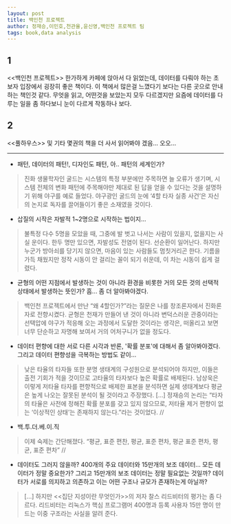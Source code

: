 ```yaml
---
layout: post
title: 백인천 프로젝트
author: 정재승,이민호,천관율,윤신영,백인천 프로젝트 팀
tags: book,data analysis
---
```


## 1
<<백인천 프로젝트>> 한가하게 카페에 앉아서 다 읽었는데, 데이터를 다뤄야 하는 초보자 입장에서 굉장히 좋은 책이다. 이 책에서 많은걸 느꼈다기 보다는 다른 곳으로 안내하는 책인것 같다. 무엇을 읽고, 어떤것을 보았는지 모두 다르겠지만 요즘에 데이터를 다루는 일을 좀 하다보니 눈이 다르게 작동하나 보다.

## 2
<<풀하우스>> 및 기타 몇권의 책을 더 사서 읽어봐야 겠음... 오오...

- - -
* 패턴, 데이터의 패턴!, 디자인도 패턴, 아.. 패턴의 세계인가?
> 진화 생물학자인 굴드는 시스템의 특정 부분에만 주목하면 늘 오류가 생기며, 시스템 전체의 변화 패턴에 주목해야만 제대로 된 답을 얻을 수 있다는 것을 설명하기 위해 야구를 예로 들었다. 야구광인 굴드의 눈에 ‘4할 타자 실종 사건’은 자신의 논지로 독자를 끌어들이기 좋은 소재였을 것이다.

* 삽질의 시작은 자발적 1~2명으로 시작하는 법이지...
> 불특정 다수 5명을 모았을 때, 그중에 발 벗고 나서는 사람이 있을지, 없을지는 사실 운이다. 한두 명만 있으면, 자발성도 전염이 된다. 선순환이 일어난다. 하지만 누군가 방아쇠를 당기지 않으면, 마음이 있는 사람들도 멈칫거리곤 한다. 기름을 가득 채웠지만 정작 시동이 안 걸리는 꼴이 되기 쉬운데, 이 차는 시동이 쉽게 걸렸다.

* 균형의 어떤 지점에서 발생하는 것이 아니라 환경을 비롯한 거의 모든 것의 선택적 상태에서 발생하는 뜻인가? 흠... 좀 더 알아봐야겠다.
> 백인천 프로젝트에서 만난 “왜 4할인가?”라는 질문은 나를 창조론자에서 진화론자로 전향시켰다. 균형은 천재가 만들어 낸 것이 아니라 변덕스러운 관중이라는 선택압에 야구가 적응해 오는 과정에서 도달한 것이라는 생각은, 떠올리고 보면 너무 단순하고 자명해 보여서 거의 어처구니가 없을 정도다. 

* 데이터 편향에 대한 서로 다른 시각과 반론, '확률 분포'에 대해서 좀 알아봐야겠다. 그리고 데이터 편향성을 극복하는 방법도 같이...
> 낮은 타율의 타자들 또한 분명 생태계의 구성원으로 분석되어야 하지만, 이들은 출전 기회가 적을 것이므로 고타율의 타자보다 높은 확률로 배제된다. 남상욱은 이렇게 저타율 타자를 편향적으로 배제한 표본을 분석하면 실제 생태계보다 평균은 높게 나오는 잘못된 분석이 될 것이라고 주장했다. [...] 정재승의 논리는 “타자의 타율은 사전에 정해진 확률 분포를 갖고 있지 않으므로, 저타율 제거 편향이 없는 ‘이상적인 상태’는 존재하지 않는다.”라는 것이었다. // 

* 백.투.더.베.이.직
> 이제 숙제는 간단해졌다. “평균, 표준 편찬, 평균, 표준 편차, 평균 표준 편차, 평균, 표준 편차” // 

* 데이터도 그러지 않을까? 400개의 주요 데이터와 15만개의 보조 데이터... 모든 데이터가 정말 중요한가? 그리고 15만개의 보조 데이터는 정말 필요없는 것일까? 데이터가 서로를 의지하고 의존하고 이는 어떤 구조나 규모가 존재하는게 아닐까?
> […] 하지만 <<집단 지성이란 무엇인가>>의 저자 찰스 리드비터의 평가는 좀 다르다. 리드비터는 리눅스가 핵심 프로그램머 400명과 등록 사용자 15만 명이 만드는 이중 구조라는 사실을 알려 준다.